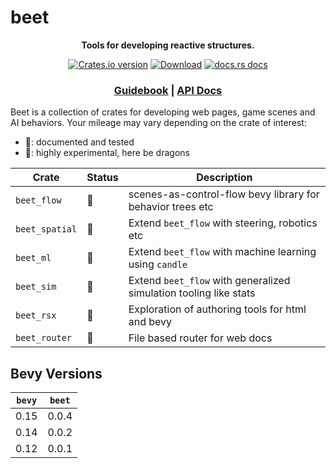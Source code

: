 # beet

<div align="center">
  <p>
    <strong>Tools for developing reactive structures.</strong>
  </p>
  <p>
    <a href="https://crates.io/crates/beet"><img src="https://img.shields.io/crates/v/beet.svg?style=flat-square" alt="Crates.io version" /></a>
    <a href="https://crates.io/crates/beet"><img src="https://img.shields.io/crates/d/beet.svg?style=flat-square" alt="Download" /></a>
    <a href="https://docs.rs/beet"><img src="https://img.shields.io/badge/docs-latest-blue.svg?style=flat-square" alt="docs.rs docs" /></a>
  </p>
  <h3>
    <a href="https://bevyhub.dev/docs/beet">Guidebook</a>
    <span> | </span>
    <a href="https://docs.rs/beet">API Docs</a>
    <!-- <span> | </span>
    <a href="https://mrchantey.github.io/beet/other/contributing.html">Contributing</a> -->
  </h3>
</div>

Beet is a collection of crates for developing web pages, game scenes and AI behaviors. Your mileage may vary depending on the crate of interest:

- 🦆: documented and tested
- 🐉: highly experimental, here be dragons

| Crate          | Status | Description                                                       |
| -------------- | ------ | ----------------------------------------------------------------- |
| `beet_flow`    | 🦆      | scenes-as-control-flow bevy library for behavior trees etc        |
| `beet_spatial` | 🦆      | Extend `beet_flow` with steering, robotics etc                    |
| `beet_ml`      | 🐉      | Extend `beet_flow` with machine learning using `candle`           |
| `beet_sim`     | 🐉      | Extend `beet_flow` with generalized simulation tooling like stats |
| `beet_rsx`     | 🐉      | Exploration of authoring tools for html and bevy                  |
| `beet_router`  | 🐉      | File based router for web docs                                    |

## Bevy Versions

| `bevy` | `beet` |
| ------ | ------ |
| 0.15   | 0.0.4  |
| 0.14   | 0.0.2  |
| 0.12   | 0.0.1  |

